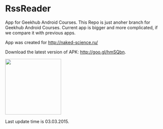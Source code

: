 # RssReader
App for Geekhub Android Courses. This Repo is just anoher branch for Geekhub Android Courses. Current app is bigger and more complicated, if we compare it with previous apps.

App was created for http://naked-science.ru/

Download the latest version of APK: http://goo.gl/hmSQbn.

<img src="http://s29.postimg.org/9ugjz6mg7/image.png" height="180px" style="max-width:100%;">

Last update time is 03.03.2015.
